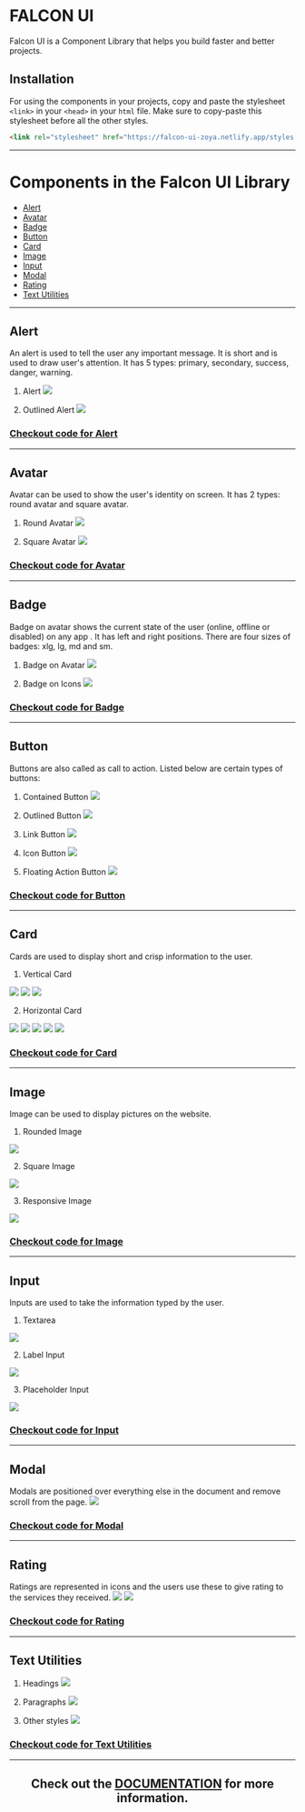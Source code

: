 # FALCON UI

Falcon UI is a Component Library that helps you build faster and better projects.

## Installation

For using the components in your projects, copy and paste the stylesheet `<link>` in your `<head>` in your `html` file. Make sure to copy-paste this stylesheet before all the other styles.

```html
<link rel="stylesheet" href="https://falcon-ui-zoya.netlify.app/styles.css" />
```

---

# Components in the Falcon UI Library

- [Alert](#alert)
- [Avatar](#avatar)
- [Badge](#badge)
- [Button](#button)
- [Card](#card)
- [Image](#image)
- [Input](#input)
- [Modal](#modal)
- [Rating](#rating)
- [Text Utilities](#text-utilities)

---

## Alert

An alert is used to tell the user any important message. It is short and is used to draw user's attention.
It has 5 types: primary, secondary, success, danger, warning.

1. Alert
   <img src="./assets/images/readme-img/alert1.png">

2. Outlined Alert
   <img src="./assets/images/readme-img/alert2.png">

### [Checkout code for Alert](https://falcon-ui-zoya.netlify.app/components/alert/alert.html)

---

## Avatar

Avatar can be used to show the user's identity on screen.
It has 2 types: round avatar and square avatar.

1. Round Avatar
   <img src="./assets/images/readme-img/round-avatar.png">

2. Square Avatar
   <img src="./assets/images/readme-img/square-avatar.png">

### [Checkout code for Avatar](https://falcon-ui-zoya.netlify.app/components/avatar/avatar.html)

---

## Badge

Badge on avatar shows the current state of the user (online, offline or disabled) on any app . It has left and right positions.
There are four sizes of badges: xlg, lg, md and sm.

1. Badge on Avatar
   <img src="./assets/images/readme-img/badge-on-avatar.png">

2. Badge on Icons
   <img src="./assets/images/readme-img/badge-on-icon.png">

### [Checkout code for Badge](https://falcon-ui-zoya.netlify.app/components/badge/badge.html)

---

## Button

Buttons are also called as call to action.
Listed below are certain types of buttons:

1. Contained Button
   <img src="./assets/images/readme-img/contained-btn.png">

2. Outlined Button
   <img src="./assets/images/readme-img/outline-btn.png">

3. Link Button
   <img src="./assets/images/readme-img/link-btn.png">

4. Icon Button
   <img src="./assets/images/readme-img/icon-btn.png">

5. Floating Action Button
   <img src="./assets/images/readme-img/floating-btn.png">

### [Checkout code for Button](https://falcon-ui-zoya.netlify.app/components/button/button.html)

---

## Card

Cards are used to display short and crisp information to the user.

1. Vertical Card

<img src="./assets/images/readme-img/card-vertical.png">
<img src="./assets/images/readme-img/card-vertical-dismiss.png">
<img src="./assets/images/readme-img/card-vertical-badge.png">

2. Horizontal Card

<img src="./assets/images/readme-img/card-horizontal.png">
<img src="./assets/images/readme-img/card-horizontal-dismiss.png">
<img src="./assets/images/readme-img/card-horizontal-badge.png">

<img src="./assets/images/readme-img/overlay.png">
<img src="./assets/images/readme-img/textonly.png">

### [Checkout code for Card](https://falcon-ui-zoya.netlify.app/components/card/card.html)

---

## Image

Image can be used to display pictures on the website.

1. Rounded Image

<img src="./assets/images/readme-img/image-round.png">

2. Square Image

<img src="./assets/images/readme-img/image-square.png">

3. Responsive Image

<img src="./assets/images/readme-img/image-resp.png">

### [Checkout code for Image](https://falcon-ui-zoya.netlify.app/components/image/image.html)

---

## Input

Inputs are used to take the information typed by the user.

1. Textarea

<img src="./assets/images/readme-img/textarea.png">

2. Label Input

<img src="./assets/images/readme-img/label.png">

3. Placeholder Input

<img src="./assets/images/readme-img/placeholder.png">

### [Checkout code for Input](https://falcon-ui-zoya.netlify.app/components/input/input.html)

---

## Modal

Modals are positioned over everything else in the document and remove scroll from the page.
<img src="./assets/images/readme-img/modal.png">

### [Checkout code for Modal](https://falcon-ui-zoya.netlify.app/components/modal/modal.html)

---

## Rating

Ratings are represented in icons and the users use these to give rating to the services they received.
<img src="./assets/images/readme-img/rating.png">
<img src="./assets/images/readme-img/unrated.png">

### [Checkout code for Rating](https://falcon-ui-zoya.netlify.app/components/rating/rating.html)

---

## Text Utilities

1. Headings
   <img src="./assets/images/readme-img/heading.png">

2. Paragraphs
   <img src="./assets/images/readme-img/smalltext.png">

3. Other styles
   <img src="./assets/images/readme-img/otherstyle.png">

### [Checkout code for Text Utilities](https://falcon-ui-zoya.netlify.app/components/typography/typography.html)

---

<div align="center" >

## Check out the [DOCUMENTATION](https://falcon-ui-zoya.netlify.app/index.html) for more information.

</div>
